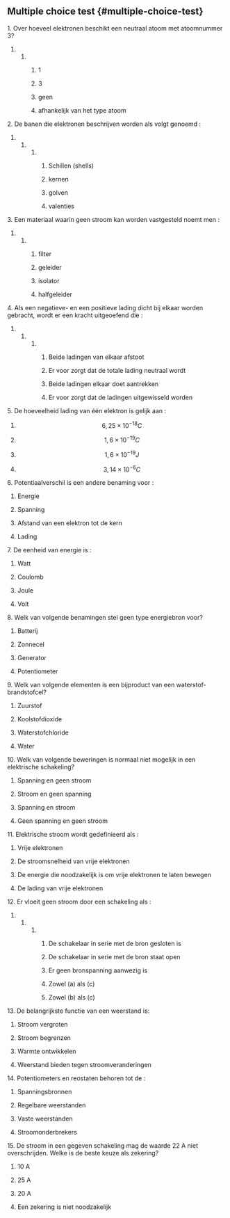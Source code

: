 ## Multiple choice test {#multiple-choice-test}

1\. Over hoeveel elektronen beschikt een neutraal atoom met atoomnummer 3?

1.  1.  1.  1

        2.  3

        3.  geen

        4.  afhankelijk van het type atoom

2\. De banen die elektronen beschrijven worden als volgt genoemd :

1.  1.  1.  1.  Schillen (shells)

            2.  kernen

            3.  golven

            4.  valenties

3\. Een materiaal waarin geen stroom kan worden vastgesteld noemt men :

1.  1.  1.  filter

        2.  geleider

        3.  isolator

        4.  halfgeleider

4\. Als een negatieve- en een positieve lading dicht bij elkaar worden gebracht, wordt er een kracht uitgeoefend die :

1.  1.  1.  1.  Beide ladingen van elkaar afstoot

            2.  Er voor zorgt dat de totale lading neutraal wordt

            3.  Beide ladingen elkaar doet aantrekken

            4.  Er voor zorgt dat de ladingen uitgewisseld worden

5\. De hoeveelheid lading van één elektron is gelijk aan :

1.  $$ \mathrm{6,25} \times {10}^{-18}C$$

2.  $$ \mathrm{1,6} \times { 10}^{-19} C$$

3.  $$ \mathrm{1,6} \times {10}^{-19} J$$

4.  $$ \mathrm{3,14} \times {10}^{-6} C$$

6\. Potentiaalverschil is een andere benaming voor :

1.  Energie

2.  Spanning

3.  Afstand van een elektron tot de kern

4.  Lading

7\. De eenheid van energie is :

1.  Watt

2.  Coulomb

3.  Joule

4.  Volt

8\. Welk van volgende benamingen stel geen type energiebron voor?

1.  Batterij

2.  Zonnecel

3.  Generator

4.  Potentiometer

9\. Welk van volgende elementen is een bijproduct van een waterstof-brandstofcel?

1.  Zuurstof

2.  Koolstofdioxide

3.  Waterstofchloride

4.  Water

10\. Welk van volgende beweringen is normaal niet mogelijk in een elektrische schakeling?

1.  Spanning en geen stroom

2.  Stroom en geen spanning

3.  Spanning en stroom

4.  Geen spanning en geen stroom

11\. Elektrische stroom wordt gedefinieerd als :

1.  Vrije elektronen

2.  De stroomsnelheid van vrije elektronen

3.  De energie die noodzakelijk is om vrije elektronen te laten bewegen

4.  De lading van vrije elektronen

12\. Er vloeit geen stroom door een schakeling als :

1.  1.  1.  1.  De schakelaar in serie met de bron gesloten is

            2.  De schakelaar in serie met de bron staat open

            3.  Er geen bronspanning aanwezig is

            4.  Zowel (a) als (c)

            5.  Zowel (b) als (c)

13\. De belangrijkste functie van een weerstand is:

1.  Stroom vergroten

2.  Stroom begrenzen

3.  Warmte ontwikkelen

4.  Weerstand bieden tegen stroomveranderingen

14\. Potentiometers en reostaten behoren tot de :

1.  Spanningsbronnen

2.  Regelbare weerstanden

3.  Vaste weerstanden

4.  Stroomonderbrekers

15\. De stroom in een gegeven schakeling mag de waarde 22 A niet overschrijden. Welke is de beste keuze als zekering?

1.  10 A

2.  25 A

3.  20 A

4.  Een zekering is niet noodzakelijk